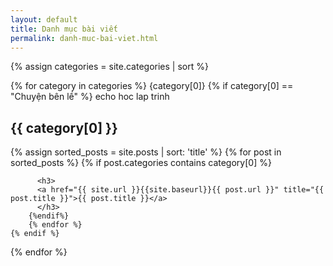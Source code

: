 ```yaml
---
layout: default
title: Danh mục bài viết
permalink: danh-muc-bai-viet.html
---
```



{% assign categories = site.categories | sort %}
<div id="index">

{% for category in categories %}
	{category[0]}
	{% if category[0] == "Chuyện bên lề" %}
	echo hoc lap trinh
		<a name="{{ category[0] }}"></a><h2>{{ category[0] }}</h2>
		{% assign sorted_posts = site.posts | sort: 'title' %}
		{% for post in sorted_posts %}
		{% if post.categories contains category[0] %}

		  <h3>
		  <a href="{{ site.url }}{{site.baseurl}}{{ post.url }}" title="{{ post.title }}">{{ post.title }}</a>
		  </h3>
		{%endif%}
		{% endfor %}
	{% endif %}

{% endfor %}
</div>

